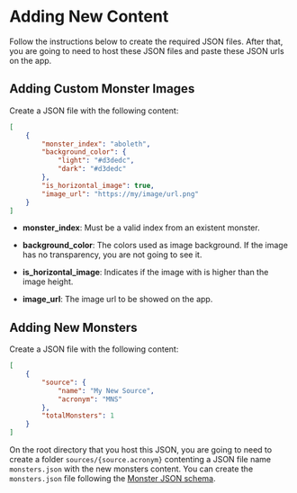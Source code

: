 # Adding New Content

Follow the instructions below to create the required JSON files. After that, you are going to need to host these JSON files and paste these JSON urls on the app. 

## Adding Custom Monster Images

Create a JSON file with the following content:

```json
[
    {
        "monster_index": "aboleth",
        "background_color": {
            "light": "#d3dedc",
            "dark": "#d3dedc"
        },
        "is_horizontal_image": true,
        "image_url": "https://my/image/url.png"
    }
]
```

- **monster_index**: Must be a valid index from an existent monster.

- **background_color**: The colors used as image background. If the image has no transparency, you are not going to see it.

- **is_horizontal_image**: Indicates if the image with is higher than the image height.

- **image_url**: The image url to be showed on the app.

## Adding New Monsters

Create a JSON file with the following content:

```json
[
    {
        "source": {
            "name": "My New Source",
            "acronym": "MNS"
        },
        "totalMonsters": 1
    }
]
```

On the root directory that you host this JSON, you are going to need to create a folder `sources/{source.acronym}` contenting a JSON file name `monsters.json` with the new monsters content. You can create the `monsters.json` file following the [Monster JSON schema](https://github.com/alexandregpereira/monster-compendium-content#monstersjson).

